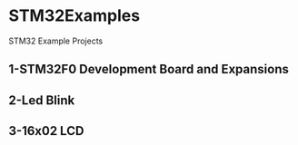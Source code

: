 # STM32Examples
STM32 Example Projects

## 1-STM32F0 Development Board and Expansions
## 2-Led Blink
## 3-16x02 LCD
